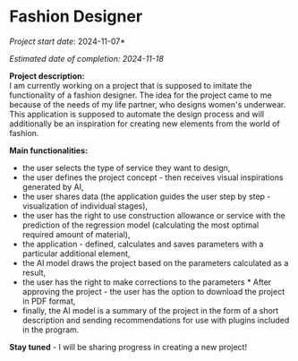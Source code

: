 # Fashion Designer

*Project start date*: 2024-11-07*

*Estimated date of completion: 2024-11-18*

**Project description:**<br>
I am currently working on a project that is supposed to imitate the functionality of a fashion designer. The idea for the project came to me because of the needs of my life partner, who designs women's underwear. This application is supposed to automate the design process and will additionally be an inspiration for creating new elements from the world of fashion.<br>

**Main functionalities:**<br>
- the user selects the type of service they want to design,<br>
- the user defines the project concept - then receives visual inspirations generated by AI,<br>
- the user shares data (the application guides the user step by step - visualization of individual stages),<br>
- the user has the right to use construction allowance or service with the prediction of the regression model (calculating the most optimal required amount of material),<br>
- the application - defined, calculates and saves parameters with a particular additional element,<br>
- the AI ​​model draws the project based on the parameters calculated as a result,<br>
- the user has the right to make corrections to the parameters * After approving the project - the user has the option to download the project in PDF format,<br>
- finally, the AI ​​model is a summary of the project in the form of a short description and sending recommendations for use with plugins included in the program.

**Stay tuned** - I will be sharing progress in creating a new project!